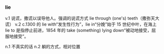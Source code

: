 ### lie
v.1 说谎，撒谎以误导他人。强调的说谎方式 lie through (one's) teeth（撒弥天大谎）
v.2 c.1300 的 lie with“发生性行为”，lie in“分娩”始于 15 世纪中叶，在海上 lie to 是指停止前进，1854 年的 take (something) lying down“被动地接受，屈服地接受”。

n.1 不真实的话
n.2 躺的方式，相对位置